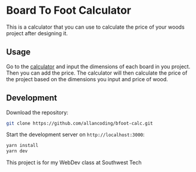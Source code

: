 # Board To Foot Calculator

This is a calculator that you can use to calculate the price of your woods project after designing it.

## Usage

Go to the [calculator](https://bfoot-calc.allancoding.dev/) and input the dimensions of each board in you project. Then you can add the price. The calculator will then calculate the price of the project based on the dimensions you input and price of wood.

## Development

Download the repository:

```bash
git clone https://github.com/allancoding/bfoot-calc.git
```

Start the development server on `http://localhost:3000`:

```bash
yarn install
yarn dev
```

This project is for my WebDev class at Southwest Tech

